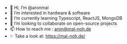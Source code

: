- 👋 Hi, I’m @aronmal
- 👀 I’m interested in hardware & software
- 🌱 I’m currently learning Typescript, ReactJS, MongoDB
- 💞️ I’m looking to collaborate on open-source projects
- 📫 How to reach me : aron@mal-noh.de
- ✨ Take a look at: https://mal-noh.de/

<!---
aronmal/aronmal is a ✨ special ✨ repository because its `README.md` (this file) appears on your GitHub profile.
You can click the Preview link to take a look at your changes.
--->
